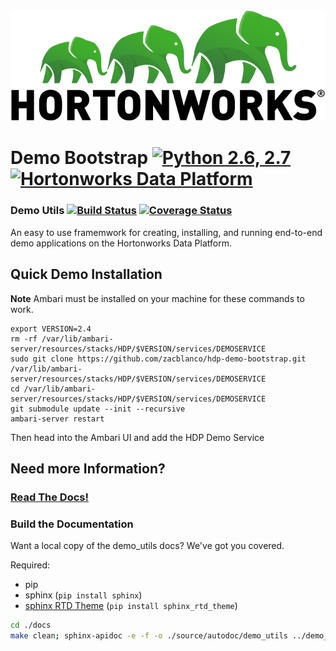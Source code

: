 
<div style="text-align:center"><img src="readme-assets/logo.png"></div>
<!--![Logo](readme-assets/logo.png)-->

# Demo Bootstrap [![Python 2.6, 2.7](https://img.shields.io/badge/python-2.6%2C%202.7-orange.svg)](https://docs.python.org/2/) [![Hortonworks Data Platform](https://img.shields.io/badge/Hortonworks-Data%20Platform-brightgreen.svg)](http://hortonworks.com)

### Demo Utils  [![Build Status](https://img.shields.io/travis/ZacBlanco/hdp-demo-bootstrap.svg?branch=master)](https://travis-ci.org/ZacBlanco/hdp-demo-bootstrap) [![Coverage Status](https://coveralls.io/repos/github/ZacBlanco/hdp-demo-bootstrap/badge.svg?branch=master)](https://coveralls.io/github/ZacBlanco/hdp-demo-bootstrap?branch=master)


An easy to use framemwork for creating, installing, and running end-to-end demo applications on the Hortonworks Data Platform.

<!--
- Ability to deploy an app to the [Hortonworks Sandbox](http://hortonworks.com/products/sandbox/) or on a multi-node cluster
- Single command Install and Remove via an Ambari Service.
- A simple webapp to display realtime data (via an Ambari view)
- Auto-install HDF
- A built-in webapp skeleton.
- A data generation simulator
- Deployment of pre-made Zeppelin notebooks
- Automatically import NiFi templates
- Simple Kerberos setup for Sandbox environment*
- Deploy apps on YARN with Slider*

\* = possible feature
-->

## Quick Demo Installation

**Note** Ambari must be installed on your machine for these commands to work.

    export VERSION=2.4
    rm -rf /var/lib/ambari-server/resources/stacks/HDP/$VERSION/services/DEMOSERVICE
    sudo git clone https://github.com/zacblanco/hdp-demo-bootstrap.git /var/lib/ambari-server/resources/stacks/HDP/$VERSION/services/DEMOSERVICE
    cd /var/lib/ambari-server/resources/stacks/HDP/$VERSION/services/DEMOSERVICE
    git submodule update --init --recursive
    ambari-server restart
  
  Then head into the Ambari UI and add the HDP Demo Service
  
<!--
  export VERSION=2.4
  sed -i s/parallel_execution=0/parallel_execution=1/g /etc/ambari-agent/conf/ambari-agent.ini
export VERSION=2.4
rm -rf /var/lib/ambari-server/resources/stacks/HDP/$VERSION/services/DEMOSERVICE
rm -rf /var/lib/ambari-agent/cache/stacks/HDP/$VERSION/services/DEMOSERVICE
cp -r /root/hdp-demo-bootstrap /var/lib/ambari-server/resources/stacks/HDP/$VERSION/services/DEMOSERVICE
mkdir -p /var/lib/ambari-agent/cache/stacks/HDP/$VERSION/services/DEMOSERVICE/package/scripts
cp -r /root/hdp-demo-bootstrap/package/scripts/* /var/lib/ambari-agent/cache/stacks/HDP/$VERSION/services/DEMOSERVICE/package/scripts
  service ambari restart
-->

## Need more Information?

### [Read The Docs!](docs/README.md)
 
### Build the Documentation

Want a local copy of the demo\_utils docs? We've got you covered.

Required:
 - pip
 - sphinx (`pip install sphinx`)
 - [sphinx RTD Theme](https://github.com/snide/sphinx_rtd_theme) (`pip install sphinx_rtd_theme`)

``` sh
cd ./docs
make clean; sphinx-apidoc -e -f -o ./source/autodoc/demo_utils ../demo_utils/demo_utils; sphinx-apidoc -e -f -o ./source/autodoc/demo_app ../demo_app; make html
```